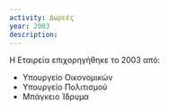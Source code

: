 ```yaml
---
activity: Δωρεές
year: 2003
description: 
---
```


Η Eταιρεία επιχορηγήθηκε το 2003 από:
- Υπουργείο Οικονομικών
- Υπουργείο Πολιτισμού
- Μπάγκειο Ίδρυμα

